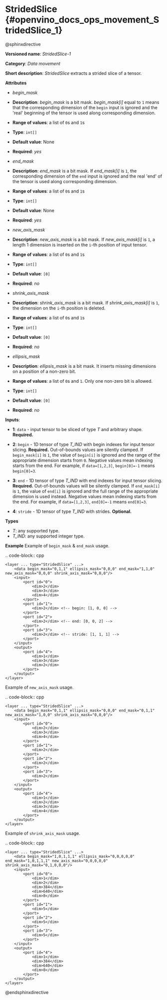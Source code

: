 # StridedSlice {#openvino_docs_ops_movement_StridedSlice_1}

@sphinxdirective

**Versioned name**: *StridedSlice-1*

**Category**: *Data movement*

**Short description**: *StridedSlice* extracts a strided slice of a tensor.

**Attributes**

*   *begin_mask*

  * **Description**: *begin_mask* is a bit mask. *begin_mask[i]* equal to ``1`` means that the corresponding dimension of the ``begin`` input is ignored and the 'real' beginning of the tensor is used along corresponding dimension.
  * **Range of values**: a list of ``0``s and ``1``s
  * **Type**: ``int[]``
  * **Default value**: None
  * **Required**: *yes*

*   *end_mask*

  * **Description**: *end_mask* is a bit mask. If *end_mask[i]* is ``1``, the corresponding dimension of the ``end`` input is ignored and the real 'end' of the tensor is used along corresponding dimension.
  * **Range of values**: a list of ``0``s and ``1``s
  * **Type**: ``int[]``
  * **Default value**: None
  * **Required**: *yes*

*   *new_axis_mask*

  * **Description**: *new_axis_mask* is a bit mask. If *new_axis_mask[i]* is ``1``, a length 1 dimension is inserted on the ``i``-th position of input tensor.
  * **Range of values**: a list of ``0``s and ``1``s
  * **Type**: ``int[]``
  * **Default value**: ``[0]``
  * **Required**: *no*

*   *shrink_axis_mask*

  * **Description**: *shrink_axis_mask* is a bit mask. If *shrink_axis_mask[i]* is ``1``, the dimension on the ``i``-th position is deleted.
  * **Range of values**: a list of ``0``s and ``1``s
  * **Type**: ``int[]``
  * **Default value**: ``[0]``
  * **Required**: *no*

*   *ellipsis_mask*

  * **Description**: *ellipsis_mask* is a bit mask. It inserts missing dimensions on a position of a non-zero bit.
  * **Range of values**: a list of ``0``s and ``1``. Only one non-zero bit is allowed.
  * **Type**: ``int[]``
  * **Default value**: ``[0]``
  * **Required**: *no*

**Inputs**:

*   **1**: ``data`` - input tensor to be sliced of type *T* and arbitrary shape. **Required.**

*   **2**: ``begin`` - 1D tensor of type *T_IND* with begin indexes for input tensor slicing. **Required.**
    Out-of-bounds values are silently clamped. If ``begin_mask[i]`` is ``1``, the value of ``begin[i]`` is ignored and the range of the appropriate dimension starts from ``0``. Negative values mean indexing starts from the end. For example, if ``data=[1,2,3]``, ``begin[0]=-1`` means ``begin[0]=3``.

*   **3**: ``end`` - 1D tensor of type *T_IND* with end indexes for input tensor slicing. **Required.**
    Out-of-bounds values will be silently clamped. If ``end_mask[i]`` is ``1``, the value of ``end[i]`` is ignored and the full range of the appropriate dimension is used instead. Negative values mean indexing starts from the end. For example, if ``data=[1,2,3]``, ``end[0]=-1`` means ``end[0]=3``.

*   **4**: ``stride`` - 1D tensor of type *T_IND* with strides. **Optional.**

**Types**
* *T*: any supported type.
* *T_IND*: any supported integer type.

**Example**
Example of ``begin_mask`` & ``end_mask`` usage.

.. code-block:: cpp 

    <layer ... type="StridedSlice" ...>
        <data begin_mask="0,1,1" ellipsis_mask="0,0,0" end_mask="1,1,0" new_axis_mask="0,0,0" shrink_axis_mask="0,0,0"/>
        <input>
            <port id="0">
                <dim>2</dim>
                <dim>3</dim>
                <dim>4</dim>
            </port>
            <port id="1">
                <dim>2</dim> <!-- begin: [1, 0, 0] -->
            </port>
            <port id="2">
                <dim>2</dim> <!-- end: [0, 0, 2] -->
            </port>
            <port id="3">
                <dim>2</dim> <!-- stride: [1, 1, 1] -->
            </port>
        </input>
        <output>
            <port id="4">
                <dim>1</dim>
                <dim>3</dim>
                <dim>2</dim>
            </port>
        </output>
    </layer>


Example of ``new_axis_mask`` usage.

.. code-block:: cpp 


    <layer ... type="StridedSlice" ...>
        <data begin_mask="0,1,1" ellipsis_mask="0,0,0" end_mask="0,1,1" new_axis_mask="1,0,0" shrink_axis_mask="0,0,0"/>
        <input>
            <port id="0">
                <dim>2</dim>
                <dim>3</dim>
                <dim>4</dim>
            </port>
            <port id="1">
                <dim>2</dim>
            </port>
            <port id="2">
                <dim>2</dim>
            </port>
            <port id="3">
                <dim>2</dim>
            </port>
        </input>
        <output>
            <port id="4">
                <dim>1</dim>
                <dim>2</dim>
                <dim>3</dim>
                <dim>4</dim>
            </port>
        </output>
    </layer>

Example of ``shrink_axis_mask`` usage.

.. code-block:: cpp 

    <layer ... type="StridedSlice" ...>
        <data begin_mask="1,0,1,1,1" ellipsis_mask="0,0,0,0,0" end_mask="1,0,1,1,1" new_axis_mask="0,0,0,0,0" shrink_axis_mask="0,1,0,0,0"/>
        <input>
            <port id="0">
                <dim>1</dim>
                <dim>2</dim>
                <dim>384</dim>
                <dim>640</dim>
                <dim>8</dim>
            </port>
            <port id="1">
                <dim>5</dim>
            </port>
            <port id="2">
                <dim>5</dim>
            </port>
            <port id="3">
                <dim>5</dim>
            </port>
        </input>
        <output>
            <port id="4">
                <dim>1</dim>
                <dim>384</dim>
                <dim>640</dim>
                <dim>8</dim>
            </port>
        </output>
    </layer>

@endsphinxdirective

